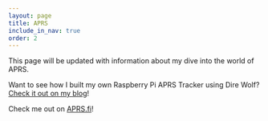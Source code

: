 ```yaml
---
layout: page
title: APRS
include_in_nav: true
order: 2
---
```


This page will be updated with information about my dive into the world of APRS.

Want to see how I built my own Raspberry Pi APRS Tracker using Dire Wolf? [Check it out on my blog](https://brandonb.ca/raspberry-pi-aprs-tracker)!

Check me out on [APRS.fi](https://aprs.fi/#!call=a%2FVE7TZB-9)!
